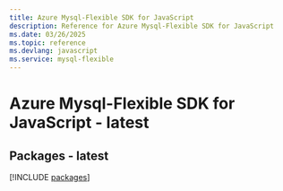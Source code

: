 ```yaml
---
title: Azure Mysql-Flexible SDK for JavaScript
description: Reference for Azure Mysql-Flexible SDK for JavaScript
ms.date: 03/26/2025
ms.topic: reference
ms.devlang: javascript
ms.service: mysql-flexible
---
```

# Azure Mysql-Flexible SDK for JavaScript - latest
## Packages - latest
[!INCLUDE [packages](mysql-flexible-index.md)]